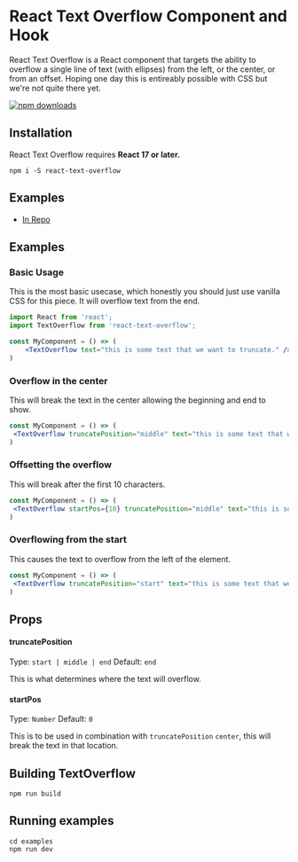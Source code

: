 React Text Overflow Component and Hook
=========================

React Text Overflow is a React component that targets the ability to overflow a single line of text (with ellipses) from the left, or the center, or from an offset. Hoping one day this is entireably possible with CSS but we're not quite there yet.


[![npm downloads](https://img.shields.io/npm/dm/react-text-overflow.svg?style=flat-square)](https://www.npmjs.com/package/react-text-overflow)


## Installation
React Text Overflow requires **React 17 or later.**

```
npm i -S react-text-overflow
```

## Examples
* [In Repo](https://github.com/loktar00/react-text-overflow/blob/master/examples/src/App.tsx)

## Examples

### Basic Usage

This is the most basic usecase, which honestly you should just use vanilla CSS for this piece. It will overflow text from the end.

```jsx
import React from 'react';
import TextOverflow from 'react-text-overflow';

const MyComponent = () => (
    <TextOverflow text="this is some text that we want to truncate." />
)
```

### Overflow in the center

This will break the text in the center allowing the beginning and end to show.

```jsx
const MyComponent = () => (
 <TextOverflow truncatePosition="middle" text="this is some text that we want to truncate."  />
)
```

### Offsetting the overflow

This will break after the first 10 characters.

```jsx
const MyComponent = () => (
 <TextOverflow startPos={10} truncatePosition="middle" text="this is some text that we want to truncate."  />
)
```

### Overflowing from the start

This causes the text to overflow from the left of the element.

```jsx
const MyComponent = () => (
 <TextOverflow truncatePosition="start" text="this is some text that we want to truncate."  />
)
```

## Props

#### truncatePosition
Type: `start | middle | end` Default: `end`

This is what determines where the text will overflow.

#### startPos
Type: `Number` Default: `0`

This is to be used in combination with `truncatePosition` `center`, this will break the text in that location.

## Building TextOverflow

```
npm run build
```

## Running examples

```
cd examples
npm run dev
```
